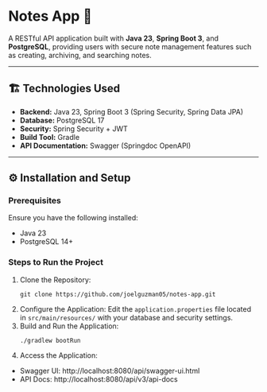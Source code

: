 # Notes App 📓

A RESTful API application built with **Java 23**, **Spring Boot 3**, and **PostgreSQL**, providing users with secure note management features such as creating, archiving, and searching notes.

---

## 🏗️ Technologies Used

- **Backend:** Java 23, Spring Boot 3 (Spring Security, Spring Data JPA)
- **Database:** PostgreSQL 17
- **Security:** Spring Security + JWT
- **Build Tool:** Gradle
- **API Documentation:** Swagger (Springdoc OpenAPI)
  
---

## ⚙️ Installation and Setup

### Prerequisites

Ensure you have the following installed:

- Java 23
- PostgreSQL 14+

### Steps to Run the Project

1. Clone the Repository:
   ```
   git clone https://github.com/joelguzman05/notes-app.git
    ```
2. Configure the Application: Edit the `application.properties` file located in `src/main/resources/` with your database and security settings.
3. Build and Run the Application:
   ```
   ./gradlew bootRun
   ```
4. Access the Application:
  - Swagger UI: http://localhost:8080/api/swagger-ui.html
  - API Docs: http://localhost:8080/api/v3/api-docs
     
